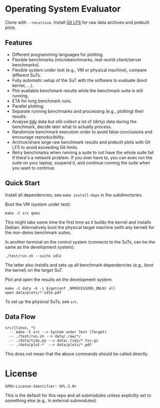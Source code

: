 # Operating System Evaluator

Clone with `--recursive`. Install [Git LFS](https://git-lfs.com/) for raw data archives and prebuilt plots.

## Features

-   Different programming languages for plotting.
-   Flexible benchmarks (microbenchmarks, real-world client/server benchmarks).
-   Flexible system under test (e.g., VM or physical machine), compare different SuTs.
-   Fully automatic setup of the SuT with the software to evaluate (boot kernel, &#x2026;).
-   Plot available benchmark results while the benchmark suite is still running.
-   ETA for long benchmark runs.
-   Parallel plotting.
-   Separate running benchmarks and processing (e.g., plotting) their results.
-   Analyse [tidy](https://vita.had.co.nz/papers/tidy-data.pdf) data but still collect a lot of (dirty) data during the benchmark, decide later what to actually process.
-   Randomize benchmark execution order to avoid false conclusions and encourage reproducibility.
-   Archive/share large raw benchmark results and prebuilt plots with Git LFS to avoid exceeding Git limits.
-   Retry benchmarks when running a suite to not have the whole suite fail if
    there's a network problem. If you ever have to, you can even run the suite
    on your laptop, suspend it, and continue running the suite when you want to
    continue.

## Quick Start

Install all dependencies, see `make install-deps` in the subdirectories.

Boot the VM (system under test):

    make -C src qemu

This might take some time the first time as it builds the kernel and installs
Debian. Alternatively boot the physical target machine (with any kernel) for the
non-demo benchmark suites.

In another terminal on the control system (connects to the SuTs, can be the same as the development system):

    ./test/run.sh --suite idle

The latter also installs and sets up all benchmark dependencies (e.g., boot the kernel) on the target SuT.

Plot and open the results on the development system:

    make -C data -k -j $(getconf _NPROCESSORS_ONLN) all
    open data/plots/*-idle.pdf

To set up the physical SuTs, see `src`.

## Data Flow

    src/{linux, *}
      -- make -C src --> System under Test (Target)
      -- ./test/run.sh --> data/.raw/*/
      -- ./data/tidy.py --> data/.tidy/*.tsv.gz
      -- ./data/plot-*  --> data/plots/*.pdf

This does not mean that the above commands should be called directly.

# License

    SPDX-License-Identifier: GPL-2.0+

This is the default for this repo and all submodules unless explicitly set to something else (e.g., in external submodules).
